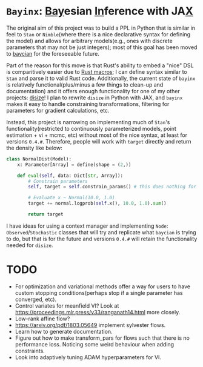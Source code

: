 # `Bayinx`: <ins>Bay</ins>esian <ins>In</ins>ference with JA<ins>X</ins>

The original aim of this project was to build a PPL in Python that is similar in feel to `Stan` or `Nimble`(where there is a nice declarative syntax for defining the model) and allows for arbitrary models(e.g., ones with discrete parameters that may not be just integers); most of this goal has been moved to [baycian](https://github.com/toddmccready/baycian) for the foreseeable future.

Part of the reason for this move is that Rust's ability to embed a "nice" DSL is comparitively easier due to [Rust macros](https://doc.rust-lang.org/rust-by-example/macros/dsl.html); I can define syntax similar to `Stan` and parse it to valid Rust code. Additionally, the current state of `bayinx` is relatively functional(plus/minus a few things to clean-up and documentation) and it offers enough functionality for one of my other projects: [disize](https://github.com/toddmccready/disize)! I plan to rewrite `disize` in Python with JAX, and `bayinx` makes it easy to handle constraining transformations, filtering for parameters for gradient calculations, etc.

Instead, this project is narrowing on implementing much of `Stan`'s functionality(restricted to continuously parameterized models, point estimation + vi + mcmc, etc) without most of the nice syntax, at least for versions `0.4.#`. Therefore, people will work with `target` directly and return the density like below:

```py
class NormalDist(Model):
    x: Parameter[Array] = define(shape = (2,))

    def eval(self, data: Dict[str, Array]):
        # Constrain parameters
        self, target = self.constrain_params() # this does nothing for the current model

        # Evaluate x ~ Normal(10.0, 1.0)
        target += normal.logprob(self.x(), 10.0, 1.0).sum()

        return target
```

I have ideas for using a context manager and implementing `Node`: `Observed`/`Stochastic` classes that will try and replicate what `baycian` is trying to do, but that is for the future and versions `0.4.#` will retain the functionality needed for `disize`.


# TODO
- For optimization and variational methods offer a way for users to have custom stopping conditions(perhaps stop if a single parameter has converged, etc).
- Control variates for meanfield VI? Look at https://proceedings.mlr.press/v33/ranganath14.html more closely.
- Low-rank affine flow?
- https://arxiv.org/pdf/1803.05649 implement sylvester flows.
- Learn how to generate documentation.
- Figure out how to make transform_pars for flows such that there is no performance loss. Noticing some weird behaviour when adding constraints.
- Look into adaptively tuning ADAM hyperparameters for VI.
